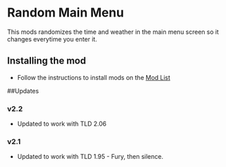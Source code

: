 ﻿# Random Main Menu
This mods randomizes the time and weather in the main menu screen so it changes everytime you enter it.

## Installing the mod
* Follow the instructions to install mods on the [Mod List](https://xpazeman.com/tld-mod-list/install.html)

##Updates
### v2.2
* Updated to work with TLD 2.06
### v2.1
* Updated to work with TLD 1.95 - Fury, then silence.